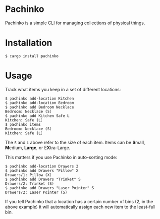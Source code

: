 # Pachinko

Pachinko is a simple CLI for managing collections of physical things.

# Installation

```console
$ cargo install pachinko
```

# Usage

Track what items you keep in a set of different locations:

```console
$ pachinko add-location Kitchen
$ pachinko add-location Bedroom
$ pachinko add Bedroom Necklace
Bedroom: Necklace (S)
$ pachinko add Kitchen Safe L
Kitchen: Safe (L)
$ pachinko items
Bedroom: Necklace (S)
Kitchen: Safe (L)
```

The `S` and `L` above refer to the size of each item. Items can be **S**mall, **M**edium, **Large**,
or E**X**tra-Large.

This matters if you use Pachinko in auto-sorting mode:
```
$ pachinko add-location Drawers 2
$ pachinko add Drawers "Pillow" X
Drawers/1: Pillow (X)
$ pachinko add Drawers "Trinket" S
Drawers/2: Trinket (S)
$ pachinko add Drawers "Laser Pointer" S
Drawers/2: Laser Pointer (S)
```

If you tell Pachinko that a location has a certain number of bins (2, in the above example) it will
automatically assign each new item to the least-full bin.
